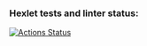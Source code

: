 ### Hexlet tests and linter status:
[![Actions Status](https://github.com/SergeevaEA/frontend-project-11/workflows/hexlet-check/badge.svg)](https://github.com/SergeevaEA/frontend-project-11/actions)